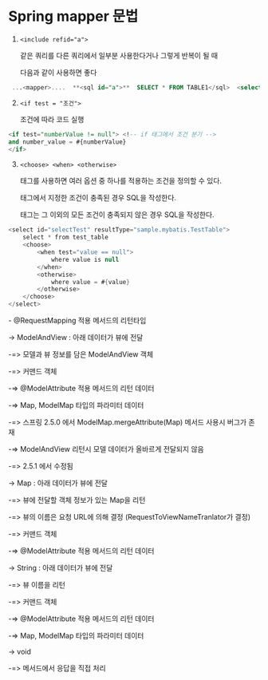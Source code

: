 # Spring mapper 문법



1. `<include refid="a">`

   같은 쿼리를 다른 쿼리에서 일부분 사용한다거나  그렇게 반복이 될 때

   다음과 같이 사용하면 좋다

```sql
 ...<mapper>....  **<sql id="a">**	SELECT * FROM TABLE1</sql>  <select id="getList" resultType="hashmap"> 	**<include refid="a" />**	WHRE name = #{value}</select> </mapper>
```



2. `<if test = "조건">`

   조건에 따라 코드 실행

```sql
<if test="numberValue != null"> <!-- if 태그에서 조건 분기 --> 
and number_value = #{numberValue} 
</if>
```

3. `<choose> <when> <otherwise>`

   <choose> 태그를 사용하면 여러 옵션 중 하나를 적용하는 조건을 정의할 수 있다.

   <when> 태그에서 지정한 조건이 충족된 경우 SQL을 작성한다.

   <otherwise> 태그는 그 이외의 모든 조건이 충족되지 않은 경우 SQL을 작성한다.

```java
<select id="selectTest" resultType="sample.mybatis.TestTable"> 
	select * from test_table 
	<choose> 
		<when test="value == null"> 
			where value is null 
    	</when> 
    	<otherwise> 
    		where value = #{value} 
		</otherwise> 
	</choose> 
</select>
```





\- @RequestMapping 적용 메서드의 리턴타입



-> ModelAndView : 아래 데이터가 뷰에 전달

-=> 모델과 뷰 정보를 담은 ModelAndView 객체

-=> 커맨드 객체

-=> @ModelAttribute 적용 메서드의 리턴 데이터

-=> Map, ModelMap 타입의 파라미터 데이터

-=> 스프링 2.5.0 에서 ModelMap.mergeAttribute(Map) 메서드 사용시 버그가 존재

-=> ModelAndView 리턴시 모델 데이터가 올바르게 전달되지 않음

-=> 2.5.1 에서 수정됨



-> Map : 아래 데이터가 뷰에 전달

-=> 뷰에 전달할 객체 정보가 있는 Map을 리턴

-=> 뷰의 이름은 요청 URL에 의해 결정 (RequestToViewNameTranlator가 결정)

-=> 커맨드 객체

-=> @ModelAttribute 적용 메서드의 리턴 데이터



-> String : 아래 데이터가 뷰에 전달

-=> 뷰 이름을 리턴

-=> 커맨드 객체

-=> @ModelAttribute 적용 메서드의 리턴 데이터

-=> Map, ModelMap 타입의 파라미터 데이터



-> void

-=> 메서드에서 응답을 직접 처리